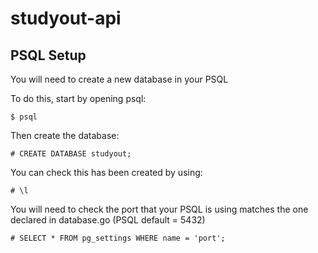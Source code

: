# studyout-api

## PSQL Setup
You will need to create a new database in your PSQL

To do this, start by opening psql:
```
$ psql
```

Then create the database:
```
# CREATE DATABASE studyout;
```

You can check this has been created by using:
```
# \l
```

You will need to check the port that your PSQL is using matches the one declared in database.go (PSQL default = 5432)
```
# SELECT * FROM pg_settings WHERE name = 'port';
```